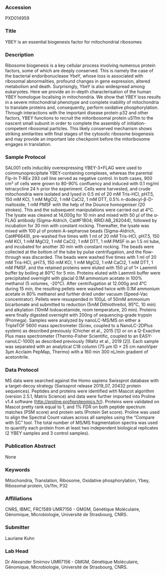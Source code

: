 ### Accession
PXD014959

### Title
YBEY is an essential biogenesis factor for mitochondrial ribosomes

### Description
Ribosome biogenesis is a key cellular process involving numerous protein factors, some of which are deeply conserved. This is namely the case of the bacterial endoribonuclease YbeY, whose loss is associated with ribosomal abnormalities, profound changes in gene expression, altered metabolism and death. Surprisingly, YbeY is also widespread among eukaryotes. Here we provide an in-depth characterisation of the human YBEY homologue localising in mitochondria. We show that YBEY loss results in a severe mitochondrial phenotype and complete inability of mitochondria to translate proteins and, consequently, perform oxidative phosphorylation. Through interactions with the important disease protein p32 and other factors, YBEY functions to recruit the mitoribosomal protein uS11m to the nascent small subunit in order to complete the assembly of initiation-competent ribosomal particles. This likely conserved mechanism shows striking similarities with final stages of the cytosolic ribosome biogenesis and may provide an important late checkpoint before the mitoribosome engages in translation.

### Sample Protocol
SAL001 cells inducibly overexpressing YBEY-3×FLAG were used to coimmunoprecipitate YBEY-containing complexes, whereas the parental Flp-In T-REx 293 cell line served as negative control. In both cases, 900 cm² of cells were grown to 80-90% confluency and induced with 0.1 mg/ml tetracycline 24 h prior the experiment. Cells were harvested, and crude mitochondria were isolated and lysed in 0.5 ml of 20 mM Tris-HCl, pH7.5, 150 mM KCl, 1 mM MgCl2, 1 mM CaCl2, 1 mM DTT, 0.5% n-dodecyl-β-D-maltoside, 1 mM PMSF with the help of the Dounce homogeniser (20 strokes). This and the subsequent manipulations were carried out at 4°C. The lysate was cleared at 14,000g for 10 min and mixed with 50 µl of the α-FLAG antibody (Sigma-Aldrich, Cat#F1804; RRID:AB_262044), followed by incubation for 30 min with constant rocking. Thereafter, the lysate was mixed with 100 µl of protein A-sepharose beads (Sigma-Aldrich, Cat#P6649), pre-washed five times with 1 ml of 20 mM Tris-HCl, pH7.5, 150 mM KCl, 1 mM MgCl2, 1 mM CaCl2, 1 mM DTT, 1 mM PMSF in an 1.5 ml tube, and incubated for another 30 min with constant rocking. The beads were collected at the bottom of the tube by pulse centrifugation, and the flow-through was discarded. The beads were washed five times with 1 ml of 20 mM Tris-HCl, pH7.5, 150 mM KCl, 1 mM MgCl2, 1 mM CaCl2, 1 mM DTT, 1 mM PMSF, and the retained proteins were eluted with 150 µl of 1× Laemmli buffer by boiling at 80°C for 5 min. Proteins eluted with Laemmli buffer were precipitated overnight with glacial 0.1M ammonium acetate in 100% methanol (5 volumes, -20°C). After centrifugation at 12.000g and 4°C during 15 min, the resulting pellets were washed twice with 0.1M ammonium acetate in 80% methanol and further dried under vacuum (Speed-Vac concentrator). Pellets were resuspended in 100µL of 50mM ammonium bicarbonate and submitted to reduction (5mM Dithiothreitol, 95°C, 10 min) and alkylation (10mM Iodoacetamide, room temperature, 20 min). Proteins were finally digested overnight with 200ng of sequencing-grade trypsin (Promega). Samples were analyzed by nanoLC-MS/MS on either a TripleTOF 5600 mass spectrometer (Sciex, coupled to a NanoLC-2DPlus system) as described previously (Chicher et al., 2015 [1]) or on a Q-Exactive Plus mass spectrometer (Thermo-Fisher Scientific, coupled to an EASY-nanoLC-1000) as described previously (Waltz et al., 2019 [2]). Each sample was separated with an analytical C18 column (75 μm ID × 25 cm nanoViper 3µm Acclaim PepMap, Thermo) with a 160 min 300 nL/min gradient of acetonitrile.

### Data Protocol
MS data were searched against the Homo sapiens Swissprot database with a target-decoy strategy (Swissprot release 2019_07, 20432 protein sequences). Peptides and proteins were identified with Mascot algorithm (version 2.5.1, Matrix Science) and data were further imported into Proline v1.4 software (http://proline.profiproteomics.fr/). Proteins were validated on Mascot pretty rank equal to 1, and 1% FDR on both peptide spectrum matches (PSM score) and protein sets (Protein Set score). Proline was used to align the Spectral Count values across all samples using the “Compare with SC” tool. The total number of MS/MS fragmentation spectra was used to quantify each protein from at least two independent biological replicates (2 YBEY samples and 3 control samples).

### Publication Abstract
None

### Keywords
Mitochondria, Translation, Ribosome, Oxidative phosphorylation, Ybey, Ribosomal protein, Us11m, P32

### Affiliations
CNRS, IBMC, FRC1589
UMR7156 - GMGM, Génétique Moléculaire, Génomique, Microbiologie, Université de Strasbourg, CNRS.

### Submitter
Lauriane Kuhn

### Lab Head
Dr Alexander Smirnov
UMR7156 - GMGM, Génétique Moléculaire, Génomique, Microbiologie, Université de Strasbourg, CNRS.


